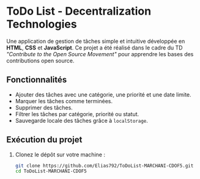 # ToDo List - Decentralization Technologies

Une application de gestion de tâches simple et intuitive développée en **HTML**, **CSS** et **JavaScript**. Ce projet a été réalisé dans le cadre du TD *"Contribute to the Open Source Movement"* pour apprendre les bases des contributions open source.

## Fonctionnalités

- Ajouter des tâches avec une catégorie, une priorité et une date limite.
- Marquer les tâches comme terminées.
- Supprimer des tâches.
- Filtrer les tâches par catégorie, priorité ou statut.
- Sauvegarde locale des tâches grâce à `localStorage`.

## Exécution du projet

1. Clonez le dépôt sur votre machine :
   ```bash
   git clone https://github.com/Elias792/ToDoList-MARCHANI-CDOF5.git
   cd ToDoList-MARCHANI-CDOF5

